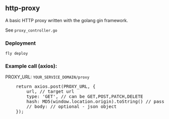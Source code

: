 http-proxy
---

A basic HTTP proxy written with the golang gin framework.

See `proxy_controller.go`


### Deployment
`fly deploy`


### Example call (axios):

PROXY_URL: `YOUR_SERVICE_DOMAIN/proxy`

<pre>
    return axios.post(PROXY_URL, {
        url, // target url
        type: 'GET', // can be GET,POST,PATCH,DELETE
        hash: MD5(window.location.origin).toString() // passed in checksum
        // body: // optional - json object
    });
</pre>